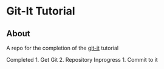 # Git-It Tutorial

## About

A repo for the completion of the [git-it](https://github.com/jlord/git-it) tutorial

Completed
	1. Get Git
	2. Repository
Inprogress
	1. Commit to it
